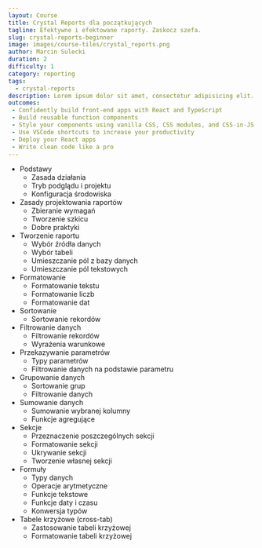 ```yaml
---
layout: Course
title: Crystal Reports dla początkujących
tagline: Efektywne i efektowane raporty. Zaskocz szefa.
slug: crystal-reports-beginner
image: images/course-tiles/crystal_reports.png
author: Marcin Sulecki
duration: 2
difficulty: 1
category: reporting
tags: 
  - crystal-reports
description: Lorem ipsum dolor sit amet, consectetur adipisicing elit. Animi odio rerum aliquam quos voluptatum accusantium suscipit, debitis tempore, assumenda soluta ad aliquid alias voluptates iste similique optio ipsam minima? Doloremque. Animi odio rerum aliquam quos voluptatum accusantium suscipit, debitis tempore dolor sit amet.
outcomes:
 - Confidently build front-end apps with React and TypeScript
 - Build reusable function components
 - Style your components using vanilla CSS, CSS modules, and CSS-in-JS
 - Use VSCode shortcuts to increase your productivity
 - Deploy your React apps
 - Write clean code like a pro
---
```



* Podstawy
	* Zasada działania
	* Tryb podglądu i projektu
	* Konfiguracja środowiska
* Zasady projektowania raportów
	* Zbieranie wymagań
	* Tworzenie szkicu
	* Dobre praktyki
* Tworzenie raportu
	* Wybór źródła danych
	* Wybór tabeli
	* Umieszczanie pól z bazy danych
	* Umieszczanie pól tekstowych
* Formatowanie
	* Formatowanie tekstu
	* Formatowanie liczb
	* Formatowanie dat
* Sortowanie
	* Sortowanie rekordów
* Filtrowanie danych
	* Filtrowanie rekordów
	* Wyrażenia warunkowe
* Przekazywanie parametrów
	* Typy parametrów
	* Filtrowanie danych na podstawie parametru	 	
* Grupowanie danych
	* Sortowanie grup
	* Filtrowanie danych
* Sumowanie danych
	* Sumowanie wybranej kolumny
	* Funkcje agregujące
* Sekcje
	* Przeznaczenie poszczególnych sekcji
	* Formatowanie sekcji
	* Ukrywanie sekcji
	* Tworzenie własnej sekcji
* Formuły
	* Typy danych
	* Operacje arytmetyczne
	* Funkcje tekstowe
	* Funkcje daty i czasu
	* Konwersja typów
* Tabele krzyżowe (cross-tab)
	* Zastosowanie tabeli krzyżowej
	* Formatowanie tabeli krzyżowej

